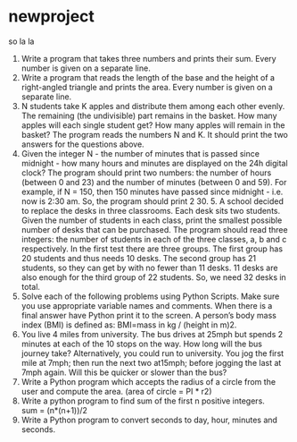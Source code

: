 # newproject
so la la
1. Write a program that takes three numbers and prints their sum. Every number is given on a separate line. 
2. Write a program that reads the length of the base and the height of a right-angled triangle and prints the area. Every number is given on a separate line. 
3. N students take K apples and distribute them among each other evenly. The remaining (the undivisible) part remains in the basket. 
How many apples will each single student get? 
How many apples will remain in the basket? The program reads the numbers N and K. It should print the two answers for the questions above. 
4. Given the integer N - the number of minutes that is passed since midnight - how many hours and minutes are displayed on the 24h digital clock? 
The program should print two numbers: the number of hours (between 0 and 23) and the number of minutes (between 0 and 59). For example, if N = 150, 
then 150 minutes have passed since midnight - i.e. now is 2:30 am. So, the program should print 2 30. 5. A school decided to replace the desks in three classrooms. 
Each desk sits two students. Given the number of students in each class, print the smallest possible number of desks that can be purchased. The program should read
three integers: the number of students in each of the three classes, a, b and c respectively. In the first test there are three groups. The first group has 20 students and 
thus needs 10 desks. The second group has 21 students, so they can get by with no fewer than 11 desks. 11 desks are also enough for the third group of 22 students. So, we need 
32 desks in total. 
6. Solve each of the following problems using Python Scripts. Make sure you use appropriate variable names and comments.
When there is a final answer have Python print it to the screen.  A person’s body mass index (BMI) is defined as: BMI=mass in kg / (height in m)2.
7. You live 4 miles from university. The bus drives at 25mph but spends 2 minutes at each of the 10 stops on the way. How long will the bus journey take? 
Alternatively, you could run to university. You jog the first mile at 7mph; then run the next two at15mph; before jogging the last at 7mph again. 
Will this be quicker or slower than the bus?
8. Write a Python program which accepts the radius of a circle from the user and compute the area. (area of circle = PI * r2)
9. Write a python program to find sum of the first n positive integers.  
sum = (n*(n+1))/2 
10. Write a Python program to convert seconds to day, hour, minutes and seconds. 
